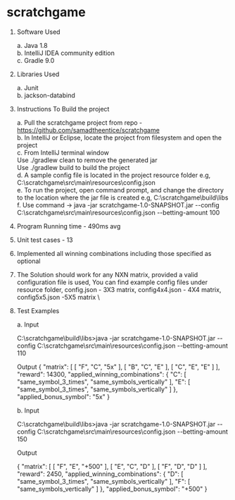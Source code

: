 # scratchgame

1. Software Used

	a. Java 1.8\
	b. IntelliJ IDEA community edition\
	c. Gradle 9.0

2. Libraries Used

	a. Junit\
	b. jackson-databind

3. Instructions To Build the project


	a. Pull the scratchgame project from repo - https://github.com/samadtheentice/scratchgame \
	b. In IntelliJ or Eclipse, locate the project from filesystem and open the project \
	c. From IntelliJ terminal window \
		Use ./gradlew clean to remove the generated jar \
		Use ./gradlew build to build the project \
	d. A sample config file is located in the project resource folder e.g, C:\scratchgame\src\main\resources\config.json \
	e. To run the project, open command prompt, and change the directory to the location where the jar file is created e.g, C:\scratchgame\build\libs \
	f. Use command -> java -jar scratchgame-1.0-SNAPSHOT.jar --config C:\scratchgame\src\main\resources\config.json --betting-amount 100 


4. Program Running time - 490ms avg

5. Unit test cases - 13

6. Implemented all winning combinations including those specified as optional

7. The Solution should work for any NXN matrix, provided a valid configuration file is used, You can find example config files under resource folder, 		config.json - 3X3 matrix, config4x4.json - 4X4 matrix, config5x5.json -5X5 matrix \

8. Test Examples


	a. Input

	C:\scratchgame\build\libs>java -jar scratchgame-1.0-SNAPSHOT.jar --config C:\scratchgame\src\main\resources\config.json --betting-amount 110


	Output
	{
		"matrix": [
			[
				"F",
				"C",
				"5x"
			],
			[
				"B",
				"C",
				"E"
			],
			[
				"C",
				"E",
				"E"
			]
		],
		"reward": 14300,
		"applied_winning_combinations": {
			"C": [
				"same_symbol_3_times",
				"same_symbols_vertically"
			],
			"E": [
				"same_symbol_3_times",
				"same_symbols_vertically"
			]
		},
		"applied_bonus_symbol": "5x"
	}

	b. Input

	C:\scratchgame\build\libs>java -jar scratchgame-1.0-SNAPSHOT.jar --config C:\scratchgame\src\main\resources\config.json --betting-amount 150

	Output

	{
		"matrix": [
			[
				"F",
				"E",
				"+500"
			],
			[
				"E",
				"C",
				"D"
			],
			[
				"F",
				"D",
				"D"
			]
		],
		"reward": 2450,
		"applied_winning_combinations": {
			"D": [
				"same_symbol_3_times",
				"same_symbols_vertically"
			],
			"F": [
				"same_symbols_vertically"
			]
		},
		"applied_bonus_symbol": "+500"
	}



